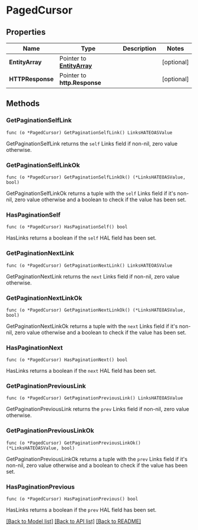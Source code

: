 # PagedCursor

## Properties

Name | Type | Description | Notes
------------ | ------------- | ------------- | -------------
**EntityArray** | Pointer to [**EntityArray**](EntityArray.md) |  | [optional]
**HTTPResponse** | Pointer to **http.Response** |  | [optional]

## Methods

### GetPaginationSelfLink

`func (o *PagedCursor) GetPaginationSelfLink() LinksHATEOASValue`

GetPaginationSelfLink returns the `self` Links field if non-nil, zero value otherwise.

### GetPaginationSelfLinkOk

`func (o *PagedCursor) GetPaginationSelfLinkOk() (*LinksHATEOASValue, bool)`

GetPaginationSelfLinkOk returns a tuple with the `self` Links field if it's non-nil, zero value otherwise
and a boolean to check if the value has been set.

### HasPaginationSelf

`func (o *PagedCursor) HasPaginationSelf() bool`

HasLinks returns a boolean if the `self` HAL field has been set.

### GetPaginationNextLink

`func (o *PagedCursor) GetPaginationNextLink() LinksHATEOASValue`

GetPaginationNextLink returns the `next` Links field if non-nil, zero value otherwise.

### GetPaginationNextLinkOk

`func (o *PagedCursor) GetPaginationNextLinkOk() (*LinksHATEOASValue, bool)`

GetPaginationNextLinkOk returns a tuple with the `next` Links field if it's non-nil, zero value otherwise
and a boolean to check if the value has been set.

### HasPaginationNext

`func (o *PagedCursor) HasPaginationNext() bool`

HasLinks returns a boolean if the `next` HAL field has been set.

### GetPaginationPreviousLink

`func (o *PagedCursor) GetPaginationPreviousLink() LinksHATEOASValue`

GetPaginationPreviousLink returns the `prev` Links field if non-nil, zero value otherwise.

### GetPaginationPreviousLinkOk

`func (o *PagedCursor) GetPaginationPreviousLinkOk() (*LinksHATEOASValue, bool)`

GetPaginationPreviousLinkOk returns a tuple with the `prev` Links field if it's non-nil, zero value otherwise
and a boolean to check if the value has been set.

### HasPaginationPrevious

`func (o *PagedCursor) HasPaginationPrevious() bool`

HasLinks returns a boolean if the `prev` HAL field has been set.



[[Back to Model list]](../README.md#documentation-for-models) [[Back to API list]](../README.md#documentation-for-api-endpoints) [[Back to README]](../README.md)
